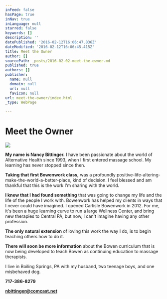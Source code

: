 ```yaml
---
inFeed: false
hasPage: true
inNav: true
inLanguage: null
starred: false
keywords: []
description: ''
datePublished: '2016-02-12T16:06:47.836Z'
dateModified: '2016-02-12T16:06:45.415Z'
title: Meet the Owner
author: []
sourcePath: _posts/2016-02-02-meet-the-owner.md
published: true
authors: []
publisher:
  name: null
  domain: null
  url: null
  favicon: null
url: meet-the-owner/index.html
_type: WebPage

---
```

# Meet the Owner
![](https://the-grid-user-content.s3-us-west-2.amazonaws.com/e31266df-01bf-40af-8115-c07e8c131422.jpg)

**My name is Nancy Bittinger.** I have been passionate
about the world of Alternative Health since 1993, when I first entered massage
school. My learning has never stopped since then.

**Taking that first Bowenwork class,** was a profoundly positive-life-altering-make-the-world-a-better-place, kind of decision. I feel blessed and am thankful that this is the work I'm sharing with the world.

**I knew that I had found something** that was
going to change my life and the life of the people I work with. Bowenwork has
helped my clients in ways that I never could have imagined. I opened Carlisle
Bowenwork in 2012\. For me, it's been a huge learning curve to run a large
Wellness Center, and bring new therapies to Central PA, but now, I can't
imagine having any other profession.

**The only
natural extension** of loving this work the way I do, is to begin teaching others
how to do it. 

**There will
soon be more information** about the Bowen curriculum that is now being developed
to teach Bowen as continuing education to massage therapists.

I live in
Boiling Springs, PA with my husband, two teenage boys, and one misbehaved dog.

**717-386-8279**

**nbittinger@comcast.net**
